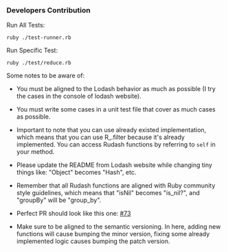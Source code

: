 ### Developers Contribution 
Run All Tests:
```
ruby ./test-runner.rb
```

Run Specific Test:
```
ruby ./test/reduce.rb
```

Some notes to be aware of:

- You must be aligned to the Lodash behavior as much as possible (I try the cases in the console of lodash website).

- You must write some cases in a unit test file that cover as much cases as possible.

- Important to note that you can use already existed implementation, which means that you can use R_.filter because it's already implemented. You can access Rudash functions by referring to `self` in your method.

- Please update the README from Lodash website while changing tiny things like: "Object" becomes "Hash", etc.

- Remember that all Rudash functions are aligned with Ruby community style guidelines, which means that "isNil" becomes "is_nil?", and "groupBy" will be "group_by".

- Perfect PR should look like this one: [#73](https://github.com/Attrash-Islam/rudash/pull/73) 

- Make sure to be aligned to the semantic versioning. In here, adding new functions will cause bumping the minor version, fixing some already implemented logic causes bumping the patch version.
